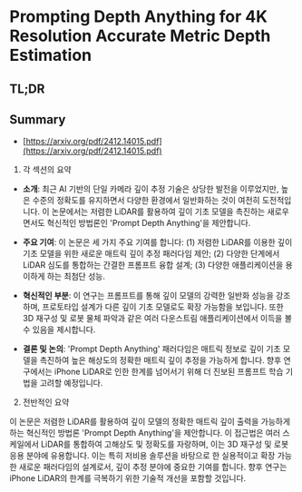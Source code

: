 # Prompting Depth Anything for 4K Resolution Accurate Metric Depth Estimation
## TL;DR
## Summary
- [https://arxiv.org/pdf/2412.14015.pdf](https://arxiv.org/pdf/2412.14015.pdf)

1. 각 섹션의 요약

- **소개**: 최근 AI 기반의 단일 카메라 깊이 추정 기술은 상당한 발전을 이루었지만, 높은 수준의 정확도를 유지하면서 다양한 환경에서 일반화하는 것이 여전히 도전적입니다. 이 논문에서는 저렴한 LiDAR를 활용하여 깊이 기초 모델을 촉진하는 새로우면서도 혁신적인 방법론인 'Prompt Depth Anything'을 제안합니다.

- **주요 기여**: 이 논문은 세 가지 주요 기여를 합니다: (1) 저렴한 LiDAR를 이용한 깊이 기초 모델을 위한 새로운 매트릭 깊이 추정 패러다임 제안; (2) 다양한 단계에서 LiDAR 심도를 통합하는 간결한 프롬프트 융합 설계; (3) 다양한 애플리케이션을 용이하게 하는 최첨단 성능.

- **혁신적인 부분**: 이 연구는 프롬프트를 통해 깊이 모델의 강력한 일반화 성능을 강조하며, 프로토타입 설계가 다른 깊이 기초 모델로도 확장 가능함을 보입니다. 또한 3D 재구성 및 로봇 물체 파악과 같은 여러 다운스트림 애플리케이션에서 이득을 볼 수 있음을 제시합니다.

- **결론 및 논의**: 'Prompt Depth Anything' 패러다임은 매트릭 정보로 깊이 기초 모델을 촉진하여 높은 해상도의 정확한 매트릭 깊이 추정을 가능하게 합니다. 향후 연구에서는 iPhone LiDAR로 인한 한계를 넘어서기 위해 더 진보된 프롬프트 학습 기법을 고려할 예정입니다.

2. 전반적인 요약

이 논문은 저렴한 LiDAR를 활용하여 깊이 모델의 정확한 매트릭 깊이 출력을 가능하게 하는 혁신적인 방법론 'Prompt Depth Anything'을 제안합니다. 이 접근법은 여러 스케일에서 LiDAR를 통합하여 고해상도 및 정확도를 자랑하며, 이는 3D 재구성 및 로봇 응용 분야에 유용합니다. 이는 특히 저비용 솔루션을 바탕으로 한 실용적이고 확장 가능한 새로운 패러다임의 설계로서, 깊이 추정 분야에 중요한 기여를 합니다. 향후 연구는 iPhone LiDAR의 한계를 극복하기 위한 기술적 개선을 포함할 것입니다.